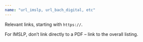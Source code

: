 ```yaml
---
name: "url_imslp, url_bach_digital, etc"
---
```

Relevant links, starting with `https://`.

For IMSLP, don’t link directly to a <span class="acronym">PDF</span> – link to the overall listing.
